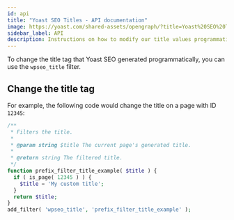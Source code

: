 ```yaml
---
id: api
title: "Yoast SEO Titles - API documentation"
image: https://yoast.com/shared-assets/opengraph/?title=Yoast%20SEO%20Titles:%20API%20documentation
sidebar_label: API
description: Instructions on how to modify our title values programmatically.
---
```


To change the title tag that Yoast SEO generated programmatically, you can use the `wpseo_title` filter.

## Change the title tag
For example, the following code would change the title on a page with ID `12345`:

```php
/**
 * Filters the title.
 *
 * @param string $title The current page's generated title.
 *
 * @return string The filtered title.
 */
function prefix_filter_title_example( $title ) {
  if ( is_page( 12345 ) ) {
    $title = 'My custom title';
  }
  return $title;
}
add_filter( 'wpseo_title', 'prefix_filter_title_example' );
```
